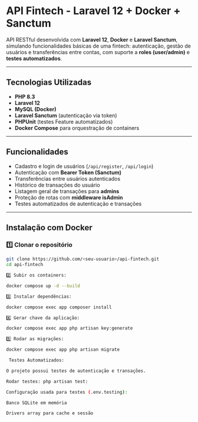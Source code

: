 # API Fintech - Laravel 12 + Docker + Sanctum

API RESTful desenvolvida com **Laravel 12**, **Docker** e **Laravel Sanctum**, simulando funcionalidades básicas de uma fintech: autenticação, gestão de usuários e transferências entre contas, com suporte a **roles (user/admin)** e **testes automatizados**.

---

## Tecnologias Utilizadas

- **PHP 8.3**
- **Laravel 12**
- **MySQL (Docker)**
- **Laravel Sanctum** (autenticação via token)
- **PHPUnit** (testes Feature automatizados)
- **Docker Compose** para orquestração de containers

---

## Funcionalidades

- Cadastro e login de usuários (`/api/register`, `/api/login`)
- Autenticação com **Bearer Token (Sanctum)**
- Transferências entre usuários autenticados
- Histórico de transações do usuário
- Listagem geral de transações para **admins**
- Proteção de rotas com **middleware isAdmin**
- Testes automatizados de autenticação e transações

---

## Instalação com Docker

### 1️⃣ Clonar o repositório
```bash
git clone https://github.com/<seu-usuario>/api-fintech.git
cd api-fintech

2️⃣ Subir os containers:

docker compose up -d --build

3️⃣ Instalar dependências:

docker compose exec app composer install

4️⃣ Gerar chave da aplicação:

docker compose exec app php artisan key:generate

5️⃣ Rodar as migrações:

docker compose exec app php artisan migrate

 Testes Automatizados:

O projeto possui testes de autenticação e transações.

Rodar testes: php artisan test:

Configuração usada para testes (.env.testing):

Banco SQLite em memória

Drivers array para cache e sessão
